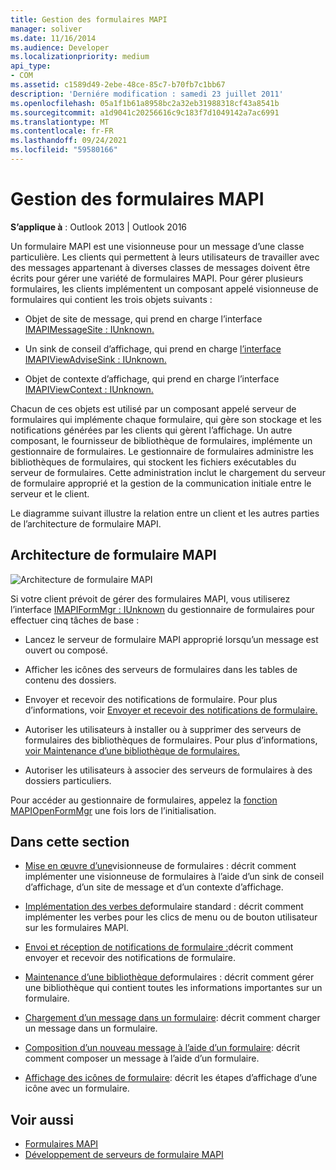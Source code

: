 ```yaml
---
title: Gestion des formulaires MAPI
manager: soliver
ms.date: 11/16/2014
ms.audience: Developer
ms.localizationpriority: medium
api_type:
- COM
ms.assetid: c1589d49-2ebe-48ce-85c7-b70fb7c1bb67
description: 'Derniére modification : samedi 23 juillet 2011'
ms.openlocfilehash: 05a1f1b61a8958bc2a32eb31988318cf43a8541b
ms.sourcegitcommit: a1d9041c20256616c9c183f7d1049142a7ac6991
ms.translationtype: MT
ms.contentlocale: fr-FR
ms.lasthandoff: 09/24/2021
ms.locfileid: "59580166"
---
```

# <a name="handling-mapi-forms"></a>Gestion des formulaires MAPI

**S’applique à** : Outlook 2013 | Outlook 2016 
  
Un formulaire MAPI est une visionneuse pour un message d’une classe particulière. Les clients qui permettent à leurs utilisateurs de travailler avec des messages appartenant à diverses classes de messages doivent être écrits pour gérer une variété de formulaires MAPI. Pour gérer plusieurs formulaires, les clients implémentent un composant appelé visionneuse de formulaires qui contient les trois objets suivants :
  
- Objet de site de message, qui prend en charge l’interface [IMAPIMessageSite : IUnknown.](imapimessagesiteiunknown.md) 
    
- Un sink de conseil d’affichage, qui prend en charge [l’interface IMAPIViewAdviseSink : IUnknown.](imapiviewadvisesinkiunknown.md) 
    
- Objet de contexte d’affichage, qui prend en charge l’interface [IMAPIViewContext : IUnknown.](imapiviewcontextiunknown.md) 
    
Chacun de ces objets est utilisé par un composant appelé serveur de formulaires qui implémente chaque formulaire, qui gère son stockage et les notifications générées par les clients qui gèrent l’affichage. Un autre composant, le fournisseur de bibliothèque de formulaires, implémente un gestionnaire de formulaires. Le gestionnaire de formulaires administre les bibliothèques de formulaires, qui stockent les fichiers exécutables du serveur de formulaires. Cette administration inclut le chargement du serveur de formulaire approprié et la gestion de la communication initiale entre le serveur et le client.
  
Le diagramme suivant illustre la relation entre un client et les autres parties de l’architecture de formulaire MAPI.
  
## <a name="mapi-form-architecture"></a>Architecture de formulaire MAPI
  
![Architecture de formulaire MAPI](media/forms01.gif "Architecture de formulaire MAPI")
  
Si votre client prévoit de gérer des formulaires MAPI, vous utiliserez l’interface [IMAPIFormMgr : IUnknown](imapiformmgriunknown.md) du gestionnaire de formulaires pour effectuer cinq tâches de base : 
  
- Lancez le serveur de formulaire MAPI approprié lorsqu’un message est ouvert ou composé.
    
- Afficher les icônes des serveurs de formulaires dans les tables de contenu des dossiers.
    
- Envoyer et recevoir des notifications de formulaire. Pour plus d’informations, voir [Envoyer et recevoir des notifications de formulaire.](sending-and-receiving-form-notifications.md)
    
- Autoriser les utilisateurs à installer ou à supprimer des serveurs de formulaires des bibliothèques de formulaires. Pour plus d’informations, [voir Maintenance d’une bibliothèque de formulaires.](maintaining-a-form-library.md)
    
- Autoriser les utilisateurs à associer des serveurs de formulaires à des dossiers particuliers.
    
Pour accéder au gestionnaire de formulaires, appelez la [fonction MAPIOpenFormMgr](mapiopenformmgr.md) une fois lors de l’initialisation. 
  
## <a name="in-this-section"></a>Dans cette section

- [Mise en œuvre d’une](implementing-a-form-viewer.md)visionneuse de formulaires : décrit comment implémenter une visionneuse de formulaires à l’aide d’un sink de conseil d’affichage, d’un site de message et d’un contexte d’affichage.
    
- [Implémentation des verbes de](implementing-standard-form-verbs.md)formulaire standard : décrit comment implémenter les verbes pour les clics de menu ou de bouton utilisateur sur les formulaires MAPI.
    
- [Envoi et réception de notifications de formulaire :](sending-and-receiving-form-notifications.md)décrit comment envoyer et recevoir des notifications de formulaire.
    
- [Maintenance d’une bibliothèque de](maintaining-a-form-library.md)formulaires : décrit comment gérer une bibliothèque qui contient toutes les informations importantes sur un formulaire.
    
- [Chargement d’un message dans un formulaire](loading-a-message-into-a-form.md): décrit comment charger un message dans un formulaire.
    
- [Composition d’un nouveau message à l’aide d’un formulaire](composing-a-new-message-by-using-a-form.md): décrit comment composer un message à l’aide d’un formulaire.
    
- [Affichage des icônes de formulaire](displaying-form-icons.md): décrit les étapes d’affichage d’une icône avec un formulaire.
    
## <a name="see-also"></a>Voir aussi

- [Formulaires MAPI](mapi-forms.md)
- [Développement de serveurs de formulaire MAPI](developing-mapi-form-servers.md)

